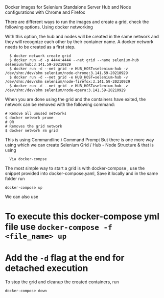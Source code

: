 
Docker images for Selenium Standalone Server Hub and Node configurations with Chrome and Firefox 

There are different ways to run the images and create a grid, check the following options.
Using docker networking

With this option, the hub and nodes will be created in the same network and they will recognize each other by their container name. A docker network needs to be created as a first step.

      $ docker network create grid
      $ docker run -d -p 4444:4444 --net grid --name selenium-hub selenium/hub:3.141.59-20210929
      $ docker run -d --net grid -e HUB_HOST=selenium-hub -v /dev/shm:/dev/shm selenium/node-chrome:3.141.59-20210929
      $ docker run -d --net grid -e HUB_HOST=selenium-hub -v /dev/shm:/dev/shm selenium/node-firefox:3.141.59-20210929
      $ docker run -d --net grid -e HUB_HOST=selenium-hub -v /dev/shm:/dev/shm selenium/node-opera:3.141.59-20210929

When you are done using the grid and the containers have exited, the network can be removed with the following command:

    # Remove all unused networks
    $ docker network prune
    # OR
    # Removes the grid network
    $ docker network rm grid
    
    
This is using Commandline / Command Prompt But there is one more way using which we can create Selenium Grid / Hub - Node Structure & that is using  

      Via docker-compse
      
The most simple way to start a grid is with docker-compose , use the snippet provided into docker-compose.yaml, 
Save it locally and in the same folder run 
  
    docker-compose up 

We can also use
# To execute this docker-compose yml file use `docker-compose -f <file_name> up`
# Add the `-d` flag at the end for detached execution


To stop the grid and cleanup the created containers, run 

    docker-compose down
    




